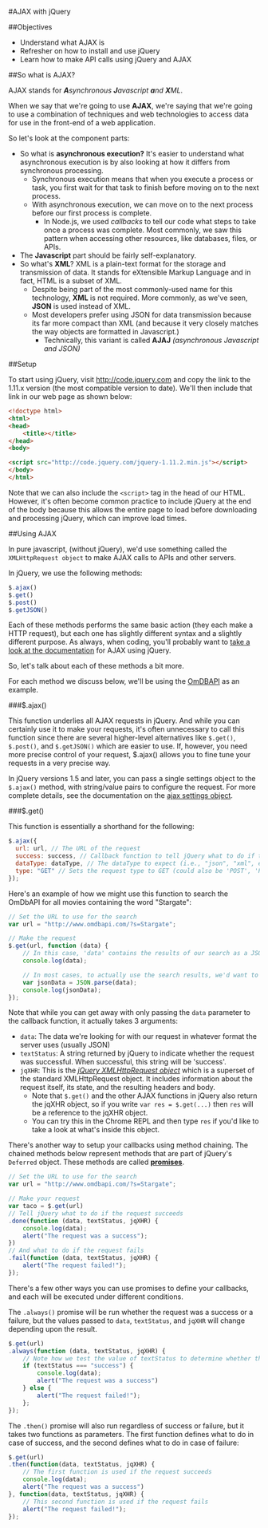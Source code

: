 #AJAX with jQuery

##Objectives
  - Understand what AJAX is
  - Refresher on how to install and use jQuery
  - Learn how to make API calls using jQuery and AJAX

##So what is AJAX?

AJAX stands for _**A**synchronous **J**avascript **a**nd **X**ML_.

When we say that we're going to use __AJAX__, we're saying that we're going to use a combination of techniques and web technologies to access data for use in the front-end of a web application.

So let's look at the component parts:
  - So what is __asynchronous execution?__
  It's easier to understand what asynchronous execution is by also looking at how it differs from synchronous processing.
      + Synchronous execution means that when you execute a process or task, you first wait for that task to finish before moving on to the next process.
      + With asynchronous execution, we can move on to the next process before our first process is complete.
          * In Node.js, we used _callbacks_ to tell our code what steps to take once a process was complete. Most commonly, we saw this pattern when accessing other resources, like databases, files, or APIs.
  - The __Javascript__ part should be fairly self-explanatory.
  - So what's __XML__? XML is a plain-text format for the storage and transmission of data. It stands for eXtensible Markup Language and in fact, HTML is a subset of XML. 
    + Despite being part of the most commonly-used name for this technology, __XML__ is not required. More commonly, as we've seen, __JSON__ is used instead of XML. 
    + Most developers prefer using JSON for data transmission because its far more compact than XML (and because it very closely matches the way objects are formatted in Javascript.)
        * Technically, this variant is called __AJAJ__ _(asynchronous Javascript and JSON)_

##Setup

To start using jQuery, visit http://code.jquery.com and copy the link to the 1.11.x version (the most compatible version to date). We'll then include that link in our web page as shown below:

```html
<!doctype html>
<html>
<head>
    <title></title>
</head>
<body>

<script src="http://code.jquery.com/jquery-1.11.2.min.js"></script>
</body>
</html>
```

Note that we can also include the `<script>` tag in the head of our HTML. However, it's often become common practice to include jQuery at the end of the body because this allows the entire page to load before downloading and processing jQuery, which can improve load times.


##Using AJAX

In pure javascript, (without jQuery), we'd use something called the `XMLHttpRequest object` to make AJAX calls to APIs and other servers.

In jQuery, we use the following methods:
```js
$.ajax()
$.get()
$.post()
$.getJSON()
```

Each of these methods performs the same basic action (they each make a HTTP request), but each one has slightly different syntax and a slightly different purpose. As always, when coding, you'll probably want to [take a look at the documentation](http://api.jquery.com/category/ajax/) for AJAX using jQuery.

So, let's talk about each of these methods a bit more.

For each method we discuss below, we'll be using the [OmDBAPI](http://www.omdbapi.com) as an example.

###$.ajax()

This function underlies all AJAX requests in jQuery. And while you can certainly use it to make your requests, it's often unnecessary to call this function since there are several higher-level alternatives like `$.get()`, `$.post()`, and `$.getJSON()` which are easier to use. If, however, you need more precise control of your request, $.ajax() allows you to fine tune your requests in a very precise way.

In jQuery versions 1.5 and later, you can pass a single settings object to the `$.ajax()` method, with string/value pairs to configure the request. For more complete details, see the documentation on the [ajax settings object](http://api.jquery.com/jQuery.ajax/#jQuery-ajax-settings).

###$.get()

This function is essentially a shorthand for the following:

```js
$.ajax({
  url: url, // The URL of the request
  success: success, // Callback function to tell jQuery what to do if the request is successful
  dataType: dataType, // The dataType to expect (i.e., "json", "xml", etc)
  type: "GET" // Sets the request type to GET (could also be 'POST', 'PUT', etc)
});
```

Here's an example of how we might use this function to search the OmDbAPI for all movies containing the word "Stargate":

```js
// Set the URL to use for the search
var url = "http://www.omdbapi.com/?s=Stargate";

// Make the request
$.get(url, function (data) {
    // In this case, 'data' contains the results of our search as a JSON string
    console.log(data);

    // In most cases, to actually use the search results, we'd want to say something like:
    var jsonData = JSON.parse(data);
    console.log(jsonData);
});
```

Note that while you can get away with only passing the `data` parameter to the callback function, it actually takes 3 arguments:
  - `data`: The data we're looking for with our request in whatever format the server uses (usually JSON)
  - `textStatus`: A string returned by jQuery to indicate whether the request was successful. When successful, this string will be 'success'.
  - `jqXHR`: This is the [_jQuery XMLHttpRequest object_](http://api.jquery.com/jQuery.ajax/#jqXHR) which is a superset of the standard XMLHttpRequest object. It includes information about the request itself, its state, and the resulting headers and body.
      + Note that `$.get()` and the other AJAX functions in jQuery also return the jqXHR object, so if you write `var res = $.get(...)` then `res` will be a reference to the jqXHR object.
      + You can try this in the Chrome REPL and then type `res` if you'd like to take a look at what's inside this object.

There's another way to setup your callbacks using method chaining. The chained methods below represent methods that are part of jQuery's `Deferred` object. These methods are called [__promises__](http://api.jquery.com/category/deferred-object/).

```js
// Set the URL to use for the search
var url = "http://www.omdbapi.com/?s=Stargate";

// Make your request
var taco = $.get(url)
// Tell jQuery what to do if the request succeeds
.done(function (data, textStatus, jqXHR) {
    console.log(data);
    alert("The request was a success");
})
// And what to do if the request fails
.fail(function (data, textStatus, jqXHR) {
    alert("The request failed!");
});
```

There's a few other ways you can use promises to define your callbacks, and each will be executed under different conditions.

The `.always()` promise will be run whether the request was a success or a failure, but the values passed to `data`, `textStatus`, and `jqXHR` will change depending upon the result.

```js
$.get(url)
.always(function (data, textStatus, jqXHR) {
    // Note how we test the value of textStatus to determine whether the request was successful
    if (textStatus === "success") {
        console.log(data);
        alert("The request was a success")
    } else {
        alert("The request failed!");
    };
});
```


The `.then()` promise will also run regardless of success or failure, but it takes two functions as parameters. The first function defines what to do in case of success, and the second defines what to do in case of failure:
```js
$.get(url)
.then(function(data, textStatus, jqXHR) {
    // The first function is used if the request succeeds
    console.log(data);
    alert("The request was a success")
}, function(data, textStatus, jqXHR) {
    // This second function is used if the request fails
    alert("The request failed!");
});
```





